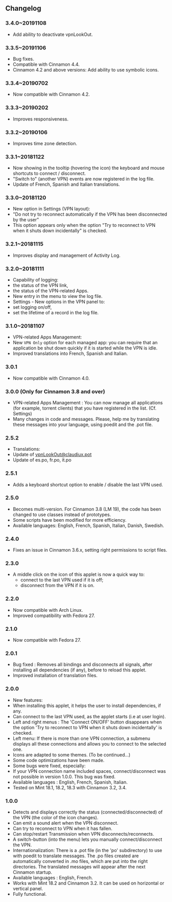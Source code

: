 ## Changelog

### 3.4.0~20191108
  * Add ability to deactivate vpnLookOut.

### 3.3.5~20191106
  * Bug fixes.
  * Compatible with Cinnamon 4.4.
  * Cinnamon 4.2 and above versions: Add ability to use symbolic icons.

### 3.3.4~20190702
  * Now compatible with Cinnamon 4.2.

### 3.3.3~20190202
  * Improves responsiveness.

### 3.3.2~20190106
  * Improves time zone detection.

### 3.3.1~20181122
  * Now showing in the tooltip (hovering the icon) the keyboard and mouse shortcuts to connect / disconnect.
  * "Switch to" (another VPN) events are now registered in the log file.
  * Update of French, Spanish and Italian translations.

### 3.3.0~20181120
  * New option in Settings (VPN layout):
   * "Do not try to reconnect automatically if the VPN has been disconnected by the user"
   * This option appears only when the option "Try to reconnect to VPN when it shuts down incidentally" is checked.

### 3.2.1~20181115
  * Improves display and management of Activity Log.

### 3.2.0~20181111
  * Capability of logging:
   * the status of the VPN link,
   * the status of the VPN-related Apps.
  * New entry in the menu to view the log file.
  * Settings - New options in the VPN panel to:
   * set logging on/off,
   * set the lifetime of a record in the log file.

### 3.1.0~20181107
  * VPN-related Apps Management:
   * New `VPN Only` option for each managed app: you can require that an application be shut down quickly if it is started while the VPN is idle.
  * Improved translations into French, Spanish and Italian.

### 3.0.1
  * Now compatible with Cinnamon 4.0.

### 3.0.0 (Only for Cinnamon 3.8 and over)
  * VPN-related Apps Management : You can now manage all applications (for example, torrent clients) that you have registered in the list. (Cf. Settings)
  * Many changes in code and messages. Please, help me by translating these messages into your language, using poedit and the .pot file.

### 2.5.2
  * Translations:
   * Update of vpnLookOut@claudiux.pot
   * Update of es.po, fr.po, it.po

### 2.5.1
  * Adds a keyboard shortcut option to enable / disable the last VPN used.

### 2.5.0
 * Becomes multi-version. For Cinnamon 3.8 (LM 19), the code has been changed to use classes instead of prototypes.
 * Some scripts have been modified for more efficiency.
 * Available languages: English, French, Spanish, Italian, Danish, Swedish.

### 2.4.0
 * Fixes an issue in Cinnamon 3.6.x, setting right permissions to script files.

### 2.3.0
 * A middle click on the icon of this applet is now a quick way to:
   * connect to the last VPN used if it is off;
   * disconnect from the VPN if it is on.

### 2.2.0
 * Now compatible with Arch Linux.
 * Improved compatibility with Fedora 27.

### 2.1.0
 * Now compatible with Fedora 27.

### 2.0.1
 * Bug fixed : Removes all bindings and disconnects all signals, after installing all dependencies (if any), before to reload this applet.
 * Improved installation of translation files.

### 2.0.0
 * New features:
  * When installing this applet, it helps the user to install dependencies, if any.
  * Can connect to the last VPN used, as the applet starts (i.e at user login).
  * Left and right menus : The 'Connect ON/OFF' button disappears when the option 'Try to reconnect to VPN when it shuts down incidentally' is checked.
  * Left menu: If there is more than one VPN connection, a submenu displays all these connections and allows you to connect to the selected one.
  * Icons are adapted to some themes. (To be continued...)
 * Some code optimizations have been made.
 * Some bugs were fixed, especially:
  * If your VPN connection name included spaces, connect/disconnect was not possible in version 1.0.0. This bug was fixed.
 * Available languages  : English, French, Spanish, Italian.
 * Tested on Mint 18.1, 18.2, 18.3 with Cinnamon 3.2, 3.4.

### 1.0.0
 * Detects and displays correctly the status (connected/disconnected) of the VPN (the color of the icon changes).
 * Can emit a sound alert when the VPN disconnect.
 * Can try to reconnect to VPN when it has fallen.
 * Can stop/restart Transmission when VPN disconnects/reconnects.
 * A switch-button (into the menu) lets you manually connect/disconnect the VPN.
 * Internationalization: There is a .pot file (in the 'po' subdirectory) to use with poedit to translate messages. The .po files created are automatically converted in .mo files, which are put into the right directories. The translated messages will appear after the next Cinnamon startup.
 * Available languages  : English, French.
 * Works with Mint 18.2 and Cinnamon 3.2. It can be used on horizontal or vertical panel.
 * Fully functional.

